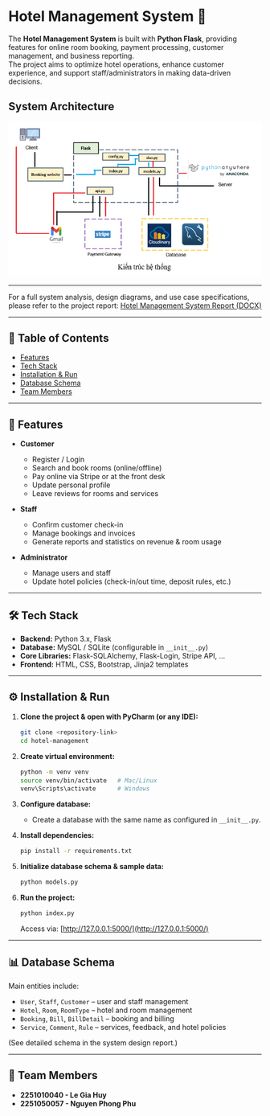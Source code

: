 
# Hotel Management System 🏨  

The **Hotel Management System** is built with **Python Flask**, providing features for online room booking, payment processing, customer management, and business reporting.  
The project aims to optimize hotel operations, enhance customer experience, and support staff/administrators in making data-driven decisions.  

## System Architecture
<p align="center">
  <img src="https://github.com/Eel-Aig-gYuh/Hotel_App/blob/main/assert/archiSys.png"/>
</p>

---

For a full system analysis, design diagrams, and use case specifications, please refer to the project report:
[Hotel Management System Report (DOCX)](https://github.com/Eel-Aig-gYuh/Hotel_App/blob/main/assert/CNPM%20Nhom%2002%20Quan%20ly%20Thue%20Phong.docx)

---

## 📑 Table of Contents
- [Features](#-features)
- [Tech Stack](#-tech-stack)
- [Installation & Run](#-installation--run)
- [Database Schema](#-database-schema)
- [Team Members](#-team-members)

---

## 🚀 Features
- **Customer**
  - Register / Login  
  - Search and book rooms (online/offline)  
  - Pay online via Stripe or at the front desk  
  - Update personal profile  
  - Leave reviews for rooms and services  

- **Staff**
  - Confirm customer check-in  
  - Manage bookings and invoices  
  - Generate reports and statistics on revenue & room usage  

- **Administrator**
  - Manage users and staff  
  - Update hotel policies (check-in/out time, deposit rules, etc.)  

---

## 🛠️ Tech Stack
- **Backend:** Python 3.x, Flask  
- **Database:** MySQL / SQLite (configurable in `__init__.py`)  
- **Core Libraries:** Flask-SQLAlchemy, Flask-Login, Stripe API, …  
- **Frontend:** HTML, CSS, Bootstrap, Jinja2 templates  

---

## ⚙️ Installation & Run

1. **Clone the project & open with PyCharm (or any IDE):**  
   ```bash
   git clone <repository-link>
   cd hotel-management
   ```

2. **Create virtual environment:**  
   ```bash
   python -m venv venv
   source venv/bin/activate   # Mac/Linux
   venv\Scripts\activate      # Windows
   ```

3. **Configure database:**  
   - Create a database with the same name as configured in `__init__.py`.

4. **Install dependencies:**  
   ```bash
   pip install -r requirements.txt
   ```

5. **Initialize database schema & sample data:**  
   ```bash
   python models.py
   ```

6. **Run the project:**  
   ```bash
   python index.py
   ```
   Access via: [http://127.0.0.1:5000/](http://127.0.0.1:5000/)  

---

## 📊 Database Schema
Main entities include:  
- `User`, `Staff`, `Customer` – user and staff management  
- `Hotel`, `Room`, `RoomType` – hotel and room management  
- `Booking`, `Bill`, `BillDetail` – booking and billing  
- `Service`, `Comment`, `Rule` – services, feedback, and hotel policies  

(See detailed schema in the system design report.)  

---

## 📌 Team Members
- **2251010040 - Le Gia Huy**  
- **2251050057 - Nguyen Phong Phu**  
